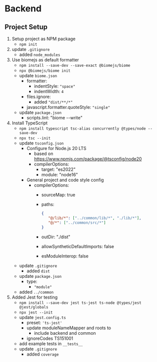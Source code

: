 # Backend

## Project Setup

1. Setup project as NPM package
   - `npm init`
2. update `.gitignore`
   - added `node_modules`
3. Use biomejs as default formatter
   - `npm install --save-dev --save-exact @biomejs/biome`
   - `npx @biomejs/biome init`
   - update `biome.json`
      - formatter:
        - indentStyle: `"space"`
        - indentWidth: `4`
      - files.ignore:
        - added `"dist/**/*"`
      - javascript.formatter.quoteStyle: `"single"`
   - update `package.json`
      - scripts.lint: "biome --write"
3. Install TypeScript
   - `npm install typescript tsc-alias concurrently @types/node --save-dev`
   - `npx tsc --init`
   - update `tsconfig.json`
      - Configure for Node.js 20 LTS
         - based on https://www.npmjs.com/package/@tsconfig/node20
         - compilerOptions:
           - target: "es2022"
           - module: "node16"
      - General project and code style config
         - compilerOptions:
           - sourceMap: true
           - paths:

              ```json
              {
                 "@/lib/*": ["../common/lib/*", "./lib/*"],
                 "@/*": ["../common/src/*"]
              }
              ```
           - outDir: "./dist"
           - allowSyntheticDefaultImports: false
           - esModuleInterop: false
   - update `.gitignore`
     - added `dist`
   - update `package.json`
     - type:
       - `"module"`
   - added `../common`
4. Added Jest for testing
   - `npm install --save-dev jest ts-jest ts-node @types/jest @jest/globals`
   - `npx jest --init`
   - update `jest.config.ts`
     - preset: `'ts-jest'`
     - update moduleNameMapper and roots to 
       - include backend and common
     - ignoreCodes TS151001
   - add example tests in `__tests__`
   - update `.gitignore`
     - added `coverage`